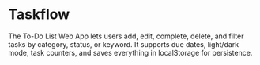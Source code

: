 # Taskflow
The To-Do List Web App lets users add, edit, complete, delete, and filter tasks by category, status, or keyword. It supports due dates, light/dark mode, task counters, and saves everything in localStorage for persistence.
